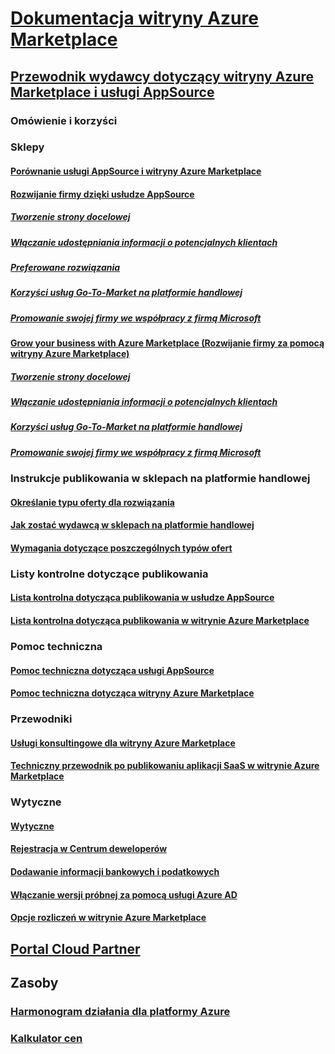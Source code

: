 # [Dokumentacja witryny Azure Marketplace](index.md)  

## [Przewodnik wydawcy dotyczący witryny Azure Marketplace i usługi AppSource](./marketplace-publishers-guide.md)  
### Omówienie i korzyści  
### Sklepy  
#### [Porównanie usługi AppSource i witryny Azure Marketplace](./comparing-appsource-azure-marketplace.md)  
#### [Rozwijanie firmy dzięki usłudze AppSource](./grow-your-business-with-appsource.md)  
##### [Tworzenie strony docelowej](./build-your-landing-page.md)  
##### [Włączanie udostępniania informacji o potencjalnych klientach](./enable-lead-sharing.md)  
##### [Preferowane rozwiązania](./preferred-solutions.md)
##### [Korzyści usług Go-To-Market na platformie handlowej](./gtm-benefits.md)  
##### [Promowanie swojej firmy we współpracy z firmą Microsoft](./promote-your-business-with-microsoft.md)  
#### [Grow your business with Azure Marketplace (Rozwijanie firmy za pomocą witryny Azure Marketplace)](./grow-your-business-with-azure-marketplace.md)  
##### [Tworzenie strony docelowej](./build-your-landing-page.md)  
##### [Włączanie udostępniania informacji o potencjalnych klientach](./enable-lead-sharing.md)  
##### [Korzyści usług Go-To-Market na platformie handlowej](./gtm-benefits.md)  
##### [Promowanie swojej firmy we współpracy z firmą Microsoft](./promote-your-business-with-microsoft.md)  

### Instrukcje publikowania w sklepach na platformie handlowej  
#### [Określanie typu oferty dla rozwiązania](./determine-your-listing-type.md)  
#### [Jak zostać wydawcą w sklepach na platformie handlowej](./become-publisher.md)  
#### [Wymagania dotyczące poszczególnych typów ofert](./listing-type-requirements.md)  

### Listy kontrolne dotyczące publikowania  
#### [Lista kontrolna dotycząca publikowania w usłudze AppSource](./publishing-checklist-appsource.md)  
#### [Lista kontrolna dotycząca publikowania w witrynie Azure Marketplace](./publishing-checklist-azure-marketplace.md)  

### Pomoc techniczna  
#### [Pomoc techniczna dotycząca usługi AppSource](./support-appsource.md)  
#### [Pomoc techniczna dotycząca witryny Azure Marketplace](./support-azure-marketplace.md)  

### Przewodniki  
#### [Usługi konsultingowe dla witryny Azure Marketplace](consulting-services.md)  
#### [Techniczny przewodnik po publikowaniu aplikacji SaaS w witrynie Azure Marketplace](marketplace-saas-applications-technical-publishing-guide.md) 

### Wytyczne  
#### [Wytyczne](./guidelines.md)  
#### [Rejestracja w Centrum deweloperów](./register-dev-center.md)  
#### [Dodawanie informacji bankowych i podatkowych](./add-bank-tax-info.md)  
#### [Włączanie wersji próbnej za pomocą usługi Azure AD](./enable-trial-using-azure-ad.md)  
#### [Opcje rozliczeń w witrynie Azure Marketplace](./billing-options-azure-marketplace.md)  

## [Portal Cloud Partner](./cloud-partner-portal/cloud-partner-portal-what-is-the-cloud-partner-portal.md)  

## Zasoby  
### [Harmonogram działania dla platformy Azure](https://azure.microsoft.com/roadmap/)  
### [Kalkulator cen](https://azure.microsoft.com/pricing/calculator/)  
